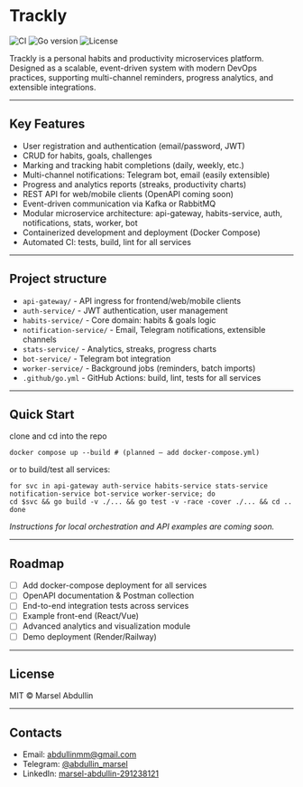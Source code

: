 # Trackly

![CI](https://github.com/abdullinmm/trackly/actions/workflows/go.yml/badge.svg)
![Go version](https://img.shields.io/badge/Go-1.21-blue)
![License](https://img.shields.io/badge/license-MIT-green)

Trackly is a personal habits and productivity microservices platform. Designed as a scalable, event-driven system with modern DevOps practices, supporting multi-channel reminders, progress analytics, and extensible integrations.

---

## Key Features

- User registration and authentication (email/password, JWT)
- CRUD for habits, goals, challenges
- Marking and tracking habit completions (daily, weekly, etc.)
- Multi-channel notifications: Telegram bot, email (easily extensible)
- Progress and analytics reports (streaks, productivity charts)
- REST API for web/mobile clients (OpenAPI coming soon)
- Event-driven communication via Kafka or RabbitMQ
- Modular microservice architecture: api-gateway, habits-service, auth, notifications, stats, worker, bot
- Containerized development and deployment (Docker Compose)
- Automated CI: tests, build, lint for all services

---

## Project structure

- `api-gateway/` - API ingress for frontend/web/mobile clients
- `auth-service/` - JWT authentication, user management
- `habits-service/` - Core domain: habits & goals logic
- `notification-service/` - Email, Telegram notifications, extensible channels
- `stats-service/` - Analytics, streaks, progress charts
- `bot-service/` - Telegram bot integration
- `worker-service/` - Background jobs (reminders, batch imports)
- `.github/go.yml` - GitHub Actions: build, lint, tests for all services

---

## Quick Start

clone and cd into the repo
```
docker compose up --build # (planned — add docker-compose.yml)
```
or to build/test all services:
```
for svc in api-gateway auth-service habits-service stats-service notification-service bot-service worker-service; do
cd $svc && go build -v ./... && go test -v -race -cover ./... && cd ..
done
```

*Instructions for local orchestration and API examples are coming soon.*

---

## Roadmap

- [ ] Add docker-compose deployment for all services
- [ ] OpenAPI documentation & Postman collection
- [ ] End-to-end integration tests across services
- [ ] Example front-end (React/Vue)
- [ ] Advanced analytics and visualization module
- [ ] Demo deployment (Render/Railway)

---

## License

MIT © Marsel Abdullin

---

## Contacts

- Email: abdullinmm@gmail.com
- Telegram: [@abdullin_marsel](https://t.me/abdullin_marsel)
- LinkedIn: [marsel-abdullin-291238121](https://www.linkedin.com/in/marsel-abdullin-291238121/)
